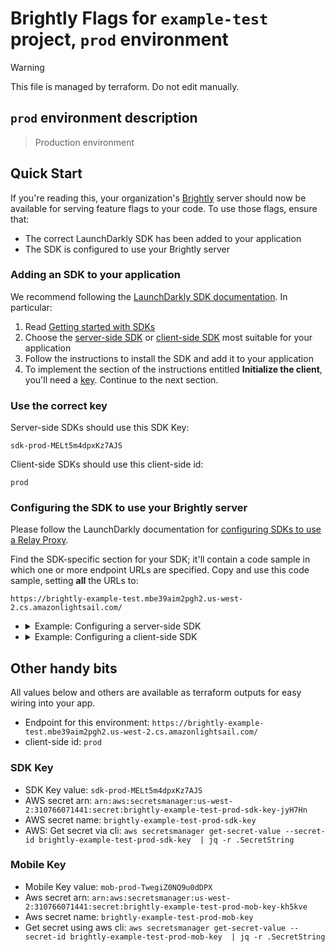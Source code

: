 # Brightly Flags for `example-test` project, `prod` environment

> [!WARNING]
> This file is managed by terraform. Do not edit manually.

## `prod` environment description

> Production environment

## Quick Start

If you're reading this, your organization's [Brightly](https://github.com/brightlyorg/brightly/wiki) server should now be available for serving feature flags to your code.
To use those flags, ensure that:
- The correct LaunchDarkly SDK has been added to your application
- The SDK is configured to use your Brightly server

### Adding an SDK to your application

We recommend following the [LaunchDarkly SDK documentation](https://docs.launchdarkly.com/sdk/). In particular:

1. Read [Getting started with SDKs](https://docs.launchdarkly.com/sdk/concepts/getting-started)
1. Choose the [server-side SDK](https://docs.launchdarkly.com/sdk/server-side) or [client-side SDK](https://docs.launchdarkly.com/sdk/client-side) most suitable for your application
1. Follow the instructions to install the SDK and add it to your application
1. To implement the section of the instructions entitled **Initialize the client**, you'll need a [key](https://docs.launchdarkly.com/sdk/concepts/client-side-server-side#keys). Continue to the next section.

### Use the correct key

Server-side SDKs should use this SDK Key:

```
sdk-prod-MELt5m4dpxKz7AJS
```

Client-side SDKs should use this client-side id:
```
prod
```


### Configuring the SDK to use your Brightly server

Please follow the LaunchDarkly documentation for [configuring SDKs to use a Relay Proxy](https://docs.launchdarkly.com/sdk/features/relay-proxy-configuration/proxy-mode).

Find the SDK-specific section for your SDK; it'll contain a code sample in which one or more endpoint URLs are specified. Copy and use this code sample, setting **all** the URLs to:
```
https://brightly-example-test.mbe39aim2pgh2.us-west-2.cs.amazonlightsail.com/
```

- <details>
  <summary>Example: Configuring a server-side SDK</summary>

  Check out the LaunchDarkly [hello-go example](https://github.com/launchdarkly/hello-go) and modify the config as follows:

  ```golang
      brightlyConfig := ld.Config{
          ServiceEndpoints: ldcomponents.RelayProxyEndpoints("https://brightly-example-test.mbe39aim2pgh2.us-west-2.cs.amazonlightsail.com/"),
      }

      ldClient, err := ld.MakeCustomClient("sdk-prod-MELt5m4dpxKz7AJS", brightlyConfig, 10*time.Second)
  ```
  </details>

- <details>
  <summary>Example: Configuring a client-side SDK</summary>

  Check out the LaunchDarkly [hello-js example](https://github.com/launchdarkly/hello-js) and modify the config as follows:

  ```javascript
        // Set clientSideID to your environment name
        const clientSideID = 'prod';

        // Set up the evaluation context.
        const context = {
          kind: 'user',
          key: 'example-user-key',
        };

        const options = {
          baseUrl: 'https://brightly-example-test.mbe39aim2pgh2.us-west-2.cs.amazonlightsail.com/',
          streamUrl: 'https://brightly-example-test.mbe39aim2pgh2.us-west-2.cs.amazonlightsail.com/',
          eventsUrl: 'https://brightly-example-test.mbe39aim2pgh2.us-west-2.cs.amazonlightsail.com/',
        };

        const ldclient = LDClient.initialize(clientSideID, context, options);
  ```
  </details>

## Other handy bits
All values below and others are available as terraform outputs for easy wiring into your app.

* Endpoint for this environment: `https://brightly-example-test.mbe39aim2pgh2.us-west-2.cs.amazonlightsail.com/`
* client-side id: `prod`

### SDK Key
* SDK Key value: `sdk-prod-MELt5m4dpxKz7AJS`
* AWS secret arn: `arn:aws:secretsmanager:us-west-2:310766071441:secret:brightly-example-test-prod-sdk-key-jyH7Hn`
* AWS secret name: `brightly-example-test-prod-sdk-key`
* AWS: Get secret via cli: `aws secretsmanager get-secret-value --secret-id brightly-example-test-prod-sdk-key  | jq -r .SecretString`

### Mobile Key
* Mobile Key value: `mob-prod-TwegiZ0NQ9u0dDPX`
* Aws secret arn: `arn:aws:secretsmanager:us-west-2:310766071441:secret:brightly-example-test-prod-mob-key-kh5kve`
* Aws secret name: `brightly-example-test-prod-mob-key`
* Get secret using aws cli: `aws secretsmanager get-secret-value --secret-id brightly-example-test-prod-mob-key  | jq -r .SecretString`

